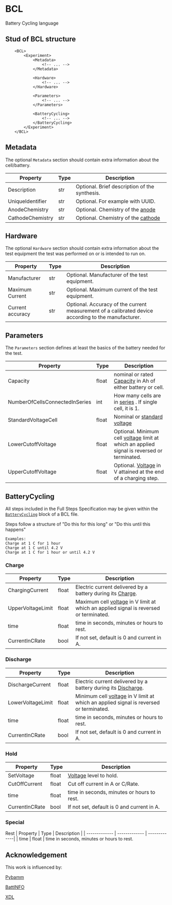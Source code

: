 # BCL
Battery Cycling language

## Stud of BCL structure

```
    <BCL>
        <Experiment>
            <Metadata>
                <!-- ... -->
            </Metadata>

            <Hardware>
                <!-- ... -->
            </Hardware>

            <Parameters>
                <!-- ... -->
            </Parameters>

            <BatteryCycling>
                <!-- ... -->
            </BatteryCycling>
        </Experiment>
    </BCL>
```


## Metadata

The optional ``Metadata`` section should contain extra information about the cell/battery.

| Property  | Type | Description |
| ------------- | ------------- | -------------|
| Description  | str | Optional. Brief description of the synthesis.
| UniqueIdentifier  | str | Optional. For example with UUID.
| AnodeChemistry | str | Optional. Chemistry of the [anode](https://emmo-repo.github.io/domain-electrochemistry/electrochemistry.html#electrochemistry_b6319c74_d2ce_48c0_a75a_63156776b302) 
| CathodeChemistry | str | Optional. Chemistry of the [cathode](http://emmo.info/electrochemistry#electrochemistry_35c650ab_3b23_4938_b312_1b0dede2e6d5)

## Hardware

The optional ``Hardware`` section should contain extra information about the test equipment the test was performed on or is intended to run on.

| Property  | Type | Description |
| ------------- | ------------- | -------------|
| Manufacturer  | str | Optional. Manufacturer of the test equipment.
| Maximum Current  | str | Optional. Maximum current of the test equipment.
| Current accuracy  | str | Optional. Accuracy of the current measurement of a calibrated device according to the manufacturer.

## Parameters

The  ``Parameters`` section defines at least the basics of the battery needed for the test.

| Property  | Type | Description |
| ------------- | ------------- | -------------|
| Capacity  | float | nominal or rated [Capacity](http://emmo.info/battery#battery_df6bdaa9_5275_4a02_a592_adafd4e5c3c3) in Ah of either battery or cell. 
| NumberOfCellsConnectedInSeries | int | How many cells are in [series](http://emmo.info/electrochemistry#electrochemistry_9d6a52ed_a53d_4327_a391_f173677a4b1d) . If single cell, it is 1.
| StandardVoltageCell | float | Nominal or [standard voltage](http://emmo.info/battery#battery_3fcdc2ab_f458_4940_b218_6a10d1764567)
| LowerCutoffVoltage | float | Optional. Minimum cell [voltage](http://emmo.info/electrochemistry#electrochemistry_7e53fa42_cf93_4d6e_b753_6f0ef3034648) limit at which an applied signal is reversed or terminated.
| UpperCutoffVoltage| float | Optional. [Voltage](http://emmo.info/electrochemistry#electrochemistry_6dcd5baf_58cd_43f5_a692_51508e036c88) in V attained at the end of a charging step.

## BatteryCycling

All steps included in the Full Steps Specification may be given within the [``BatteryCycling``](http://emmo.info/battery#battery_1d33b96d_f362_41e5_b670_d33cd6a7ab28) block of a BCL file.

Steps follow a structure of "Do this for this long" or "Do this until this happens"

```
Examples:
Charge at 1 C for 1 hour
Charge at 1 C until 4.2 V
Charge at 1 C for 1 hour or until 4.2 V
```

### Charge

| Property  | Type | Description |
| ------------- | ------------- | -------------|
| ChargingCurrent | float | Electric current delivered by a battery during its [Charge](http://emmo.info/electrochemistry#electrochemistry_79551e01_4bc6_4292_916e_08fe28a84600).
| UpperVoltageLimit | float | Maximum cell [voltage](http://emmo.info/electrochemistry#electrochemistry_88d6d177_4b76_4b0a_9a65_aef6592cdb8f) in V limit at which an applied signal is reversed or terminated.
| time | float | time in seconds, minutes or hours to rest.
| CurrentInCRate | bool | If not set, default is 0 and current in A.


### Discharge

| Property  | Type | Description |
| ------------- | ------------- | -------------|
| DischargeCurrent | float | Electric current delivered by a battery during its [Discharge](http://emmo.info/electrochemistry#electrochemistry_e4d666ee_d637_45cd_a904_dc33941ead4f).
| LowerVoltageLimit | float | Minimum cell [voltage](http://emmo.info/electrochemistry#electrochemistry_7e53fa42_cf93_4d6e_b753_6f0ef3034648) in V limit at which an applied signal is reversed or terminated.
| time | float | time in seconds, minutes or hours to rest.
| CurrentInCRate | bool | If not set, default is 0 and current in A.


### Hold

| Property  | Type | Description |
| ------------- | ------------- | -------------|
| SetVoltage | float | [Voltage](http://emmo.info/electrochemistry#electrochemistry_8427071b_3a01_44b8_9090_5ae0d98675b5) level to hold.
| CutOffCurrent | float | Cut off current in A or C/Rate.
| time | float | time in seconds, minutes or hours to rest.
| CurrentInCRate | bool | If not set, default is 0 and current in A.

### Special

Rest
| Property  | Type | Description |
| ------------- | ------------- | -------------|
| time | float | time in seconds, minutes or hours to rest.


## Acknowledgement

This work is influenced by:

[Pybamm](https://github.com/pybamm-team/PyBaMM)

[BattINFO](https://emmo-repo.github.io/domain-battery/index.html)

[XDL](https://croningroup.gitlab.io/chemputer/xdl/index.html)